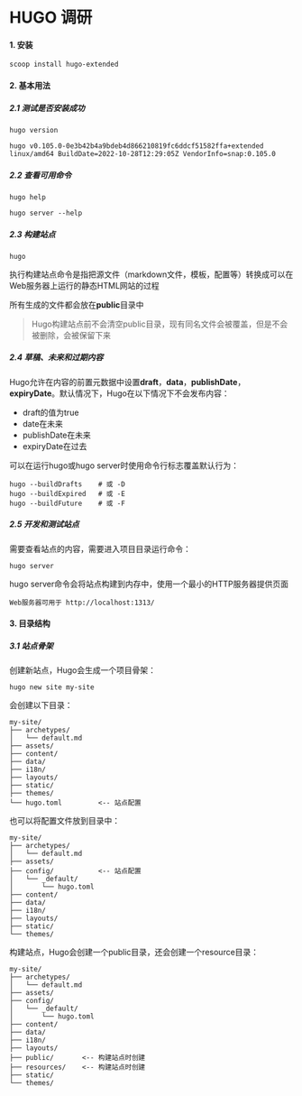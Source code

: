 # HUGO 调研

#### 1. 安装

```shell
scoop install hugo-extended
```



#### 2. 基本用法

##### 2.1 测试是否安装成功

```shell
hugo version

hugo v0.105.0-0e3b42b4a9bdeb4d866210819fc6ddcf51582ffa+extended linux/amd64 BuildDate=2022-10-28T12:29:05Z VendorInfo=snap:0.105.0
```

##### 2.2 查看可用命令

```shell
hugo help

hugo server --help
```

##### 2.3 构建站点

```shell
hugo
```

执行构建站点命令是指把源文件（markdown文件，模板，配置等）转换成可以在Web服务器上运行的静态HTML网站的过程

所有生成的文件都会放在**public**目录中

>Hugo构建站点前不会清空public目录，现有同名文件会被覆盖，但是不会被删除，会被保留下来

##### 2.4 草稿、未来和过期内容

Hugo允许在内容的前置元数据中设置**draft**，**data**，**publishDate**，**expiryDate**。默认情况下，Hugo在以下情况下不会发布内容：

- draft的值为true
- date在未来
- publishDate在未来
- expiryDate在过去

可以在运行hugo或hugo server时使用命令行标志覆盖默认行为：

```shell
hugo --buildDrafts    # 或 -D
hugo --buildExpired   # 或 -E
hugo --buildFuture    # 或 -F
```

##### 2.5 开发和测试站点

需要查看站点的内容，需要进入项目目录运行命令：

```shell
hugo server
```

hugo server命令会将站点构建到内存中，使用一个最小的HTTP服务器提供页面

```shell
Web服务器可用于 http://localhost:1313/ 
```



#### 3. 目录结构

##### 3.1 站点骨架

创建新站点，Hugo会生成一个项目骨架：

```shell
hugo new site my-site
```

会创建以下目录：

```shell
my-site/
├── archetypes/
│   └── default.md
├── assets/
├── content/
├── data/
├── i18n/
├── layouts/
├── static/
├── themes/
└── hugo.toml         <-- 站点配置
```

也可以将配置文件放到目录中：

```shell
my-site/
├── archetypes/
│   └── default.md
├── assets/
├── config/           <-- 站点配置
│   └── _default/
│       └── hugo.toml
├── content/
├── data/
├── i18n/
├── layouts/
├── static/
└── themes/
```

构建站点，Hugo会创建一个public目录，还会创建一个resource目录：

```shell
my-site/
├── archetypes/
│   └── default.md
├── assets/
├── config/       
│   └── _default/
│       └── hugo.toml
├── content/
├── data/
├── i18n/
├── layouts/
├── public/       <-- 构建站点时创建
├── resources/    <-- 构建站点时创建
├── static/
└── themes/
```





